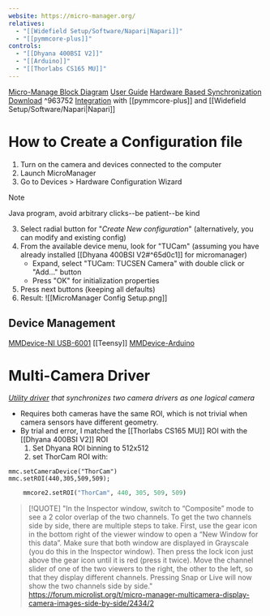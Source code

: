 ```yaml
---
website: https://micro-manager.org/
relatives:
  - "[[Widefield Setup/Software/Napari|Napari]]"
  - "[[pymmcore-plus]]"
controls:
  - "[[Dhyana 400BSI V2]]"
  - "[[Arduino]]"
  - "[[Thorlabs CS165 MU]]"
---
```

[Micro-Manage Block Diagram](https://micro-manager.org/media/Block_diagram.gif "Micro-Manage Block Diagram")
[User Guide](https://micro-manager.org/Version_2.0_Users_Guide#sequence-acquisitions)
[Hardware Based Synchronization](https://micro-manager.org/Hardware-based_Synchronization_in_Micro-Manager)
[Download](https://micro-manager.org/Download_Micro-Manager_Latest_Release) ^963752
[Integration](https://micro-manager.org/Using_the_Micro-Manager_python_library) with [[pymmcore-plus]] and [[Widefield Setup/Software/Napari|Napari]]

# How to Create a Configuration file
1. Turn on the camera and devices connected to the computer
2. Launch MicroManager
4. Go to Devices > Hardware Configuration Wizard

> [!NOTE]
> Java program, avoid arbitrary clicks--be patient--be kind

3. Select radial button for "*Create New configuration*" (alternatively, you can modify and existing config)
4. From the available device menu, look for "TUCam" (assuming you have already installed [[Dhyana 400BSI V2#^65d0c1]] for micromanager) 
	- Expand, select "TUCam: TUCSEN Camera" with double click or "Add..." button
	- Press "OK" for initialization properties
5. Press next buttons (keeping all defaults) 
8. Result: ![[MicroManager Config Setup.png]]

## Device Management

[MMDevice-NI USB-6001](https://micro-manager.org/NIDAQ)
[[Teensy]]
[MMDevice-Arduino](https://micro-manager.org/Arduino)


# Multi-Camera Driver
*[Utility driver](https://micro-manager.org/Utilities) that synchronizes two camera drivers as one logical camera*

- Requires both cameras have the same ROI, which is not trivial when camera sensors have different geometry.
- By trial and error, I matched the [[Thorlabs CS165 MU]] ROI with the [[Dhyana 400BSI V2]] ROI 
	1. Set Dhyana ROI binning to 512x512
	2. set ThorCam ROI with:
```beanshell
mmc.setCameraDevice("ThorCam")
mmc.setROI(440,305,509,509);
```
```python
    mmcore2.setROI("ThorCam", 440, 305, 509, 509)
```

> [!QUOTE]
> "In the Inspector window, switch to “Composite” mode to see a 2 color overlap of the two channels. To get the two channels side by side, there are multiple steps to take. First, use the gear icon in the bottom right of the viewer window to open a “New Window for this data”. Make sure that both window are displayed in Grayscale (you do this in the Inspector window). Then press the lock icon just above the gear icon until it is red (press it twice). Move the channel slider of one of the two viewers to the right, the other to the left, so that they display different channels. Pressing Snap or Live will now show the two channels side by side." https://forum.microlist.org/t/micro-manager-multicamera-display-camera-images-side-by-side/2434/2 

